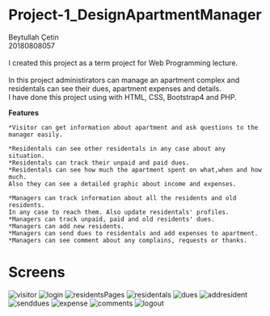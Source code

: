 # Project-1_DesignApartmentManager

Beytullah Çetin\
20180808057\
\
I created this project as a term project for Web Programming lecture.\
\
In this project administirators can manage an apartment complex and residentals can see their dues, apartment expenses and details.
\
I have done this project using with HTML, CSS, Bootstrap4 and PHP.

**Features**

    *Visitor can get information about apartment and ask questions to the manager easily.
    
    *Residentals can see other residentals in any case about any situation.
    *Residentals can track their unpaid and paid dues.
    *Residentals can see how much the apartment spent on what,when and how much. 
    Also they can see a detailed graphic about income and expenses.
    
    *Managers can track information about all the residents and old residents. 
    In any case to reach them. Also update residentals' profiles.
    *Managers can track unpaid, paid and old residents' dues.
    *Managers can add new residents.
    *Managers can send dues to residentals and add expenses to apartment.
    *Managers can see comment about any complains, requests or thanks.

# Screens

![visitor](https://github.com/BeytullahCetin/Project-1_DesignApartmentManager/blob/master/images/gifs/visitor.gif)
![login](https://github.com/BeytullahCetin/Project-1_DesignApartmentManager/blob/master/images/gifs/login.gif)
![residentsPages](https://github.com/BeytullahCetin/Project-1_DesignApartmentManager/blob/master/images/gifs/residental.gif)
![residentals](https://github.com/BeytullahCetin/Project-1_DesignApartmentManager/blob/master/images/gifs/residentals.gif)
![dues](https://github.com/BeytullahCetin/Project-1_DesignApartmentManager/blob/master/images/gifs/dues.gif)
![addresident](https://github.com/BeytullahCetin/Project-1_DesignApartmentManager/blob/master/images/gifs/addResident.gif)
![senddues](https://github.com/BeytullahCetin/Project-1_DesignApartmentManager/blob/master/images/gifs/senddues.gif)
![expense](https://github.com/BeytullahCetin/Project-1_DesignApartmentManager/blob/master/images/gifs/expense.gif)
![comments](https://github.com/BeytullahCetin/Project-1_DesignApartmentManager/blob/master/images/gifs/comments.gif)
![logout](https://github.com/BeytullahCetin/Project-1_DesignApartmentManager/blob/master/images/gifs/logout.gif)
